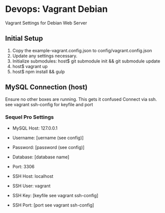 # Devops: Vagrant Debian
  Vagrant Settings for Debian Web Server

## Initial Setup
  1.  Copy the example-vagrant.config.json to config/vagrant.config.json
  2.  Update any settings necessary.
  3.  Initialize submodules:
        host$ git submodule init && git submodule update
  4.  host$ vagrant up
  5.  host$ npm install && gulp

## MySQL Connection (host)
  Ensure no other boxes are running. This gets it confused
  Connect via ssh. see vagrant ssh-config for keyfile and port

### Sequel Pro Settings
  - MySQL Host: 127.0.0.1
  - Username: [uername (see config)]
  - Password: [password (see config)]
  - Database: [database name]
  - Port: 3306

  - SSH Host: localhost
  - SSH User: vagrant
  - SSH Key:  [keyfile see vagrant ssh-config]
  - SSH Port: [port see vagrant ssh-config]
